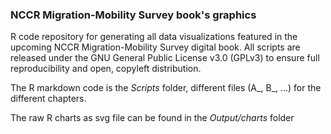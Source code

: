 ### NCCR Migration-Mobility Survey book's graphics

R code repository for generating all data visualizations featured in the upcoming NCCR Migration-Mobility Survey digital book. All scripts are released under the GNU General Public License v3.0 (GPLv3) to ensure full reproducibility and open, copyleft distribution.

The R markdown code is the _Scripts_ folder, different files (A\_, B\_, ...) for the different chapters. 

The raw R charts as svg file can be found in the _Output/charts_ folder
